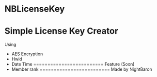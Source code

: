 # NBLicenseKey
Simple License Key Creator
=========================
Using
- AES Encryption
- Hwid
- Date Time
=========================
Feature (Soon)
- Member rank
=========================
Made by NightBaron
